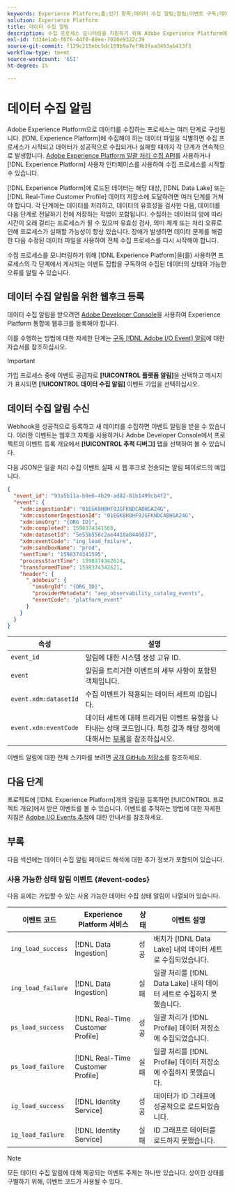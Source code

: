 ```yaml
---
keywords: Experience Platform;홈;인기 항목;데이터 수집 알림;알림;이벤트 구독;데이터 수집 상태 이벤트;상태 이벤트;구독;상태 알림;
solution: Experience Platform
title: 데이터 수집 알림
description: 수집 프로세스 모니터링을 지원하기 위해 Adobe Experience Platform에서는 프로세스의 각 단계에서 게시되는 이벤트 세트를 구독하여 수집된 데이터의 상태와 가능한 오류를 알릴 수 있습니다.
exl-id: fd34e1ab-f6f6-44f0-88ee-7020e9322c39
source-git-commit: f129c215ebc5dc169b9a7ef9b3faa3463ab413f3
workflow-type: tm+mt
source-wordcount: '651'
ht-degree: 1%

---
```


# 데이터 수집 알림

Adobe Experience Platform으로 데이터를 수집하는 프로세스는 여러 단계로 구성됩니다. [!DNL Experience Platform]에 수집해야 하는 데이터 파일을 식별하면 수집 프로세스가 시작되고 데이터가 성공적으로 수집되거나 실패할 때까지 각 단계가 연속적으로 발생합니다. [Adobe Experience Platform 일괄 처리 수집 API](https://developer.adobe.com/experience-platform-apis/references/batch-ingestion/)를 사용하거나 [!DNL Experience Platform] 사용자 인터페이스를 사용하여 수집 프로세스를 시작할 수 있습니다.

[!DNL Experience Platform]에 로드된 데이터는 해당 대상, [!DNL Data Lake] 또는 [!DNL Real-Time Customer Profile] 데이터 저장소에 도달하려면 여러 단계를 거쳐야 합니다. 각 단계에는 데이터를 처리하고, 데이터의 유효성을 검사한 다음, 데이터를 다음 단계로 전달하기 전에 저장하는 작업이 포함됩니다. 수집하는 데이터의 양에 따라 시간이 오래 걸리는 프로세스가 될 수 있으며 유효성 검사, 의미 체계 또는 처리 오류로 인해 프로세스가 실패할 가능성이 항상 있습니다. 장애가 발생하면 데이터 문제를 해결한 다음 수정된 데이터 파일을 사용하여 전체 수집 프로세스를 다시 시작해야 합니다.

수집 프로세스를 모니터링하기 위해 [!DNL Experience Platform]을(를) 사용하면 프로세스의 각 단계에서 게시되는 이벤트 집합을 구독하여 수집된 데이터의 상태와 가능한 오류를 알릴 수 있습니다.

## 데이터 수집 알림을 위한 웹후크 등록

데이터 수집 알림을 받으려면 [Adobe Developer Console](https://www.adobe.com/go/devs_console_ui)을 사용하여 Experience Platform 통합에 웹후크를 등록해야 합니다.

이를 수행하는 방법에 대한 자세한 단계는 [구독 [!DNL Adobe I/O Event] 알림](../../observability/alerts/subscribe.md)에 대한 자습서를 참조하십시오.

>[!IMPORTANT]
>
>가입 프로세스 중에 이벤트 공급자로 **[!UICONTROL 플랫폼 알림]**&#x200B;을 선택하고 메시지가 표시되면 **[!UICONTROL 데이터 수집 알림]** 이벤트 가입을 선택하십시오.

## 데이터 수집 알림 수신

Webhook을 성공적으로 등록하고 새 데이터를 수집하면 이벤트 알림을 받을 수 있습니다. 이러한 이벤트는 웹후크 자체를 사용하거나 Adobe Developer Console에서 프로젝트의 이벤트 등록 개요에서 **[!UICONTROL 추적 디버그]** 탭을 선택하여 볼 수 있습니다.

다음 JSON은 일괄 처리 수집 이벤트 실패 시 웹 후크로 전송되는 알림 페이로드의 예입니다.

```json
{
  "event_id": "93a5b11a-b0e6-4b29-ad82-81b1499cb4f2",
  "event": {
    "xdm:ingestionId": "01EGK8H8HF9JGFKNDCABHGA24G",
    "xdm:customerIngestionId": "01EGK8H8HF9JGFKNDCABHGA24G",
    "xdm:imsOrg": "{ORG_ID}",
    "xdm:completed": 1598374341560,
    "xdm:datasetId": "5e55b556c2ae4418a8446037",
    "xdm:eventCode": "ing_load_failure",
    "xdm:sandboxName": "prod",
    "sentTime": "1598374341595",
    "processStartTime": 1598374342614,
    "transformedTime": 1598374342621,
    "header": {
      "_adobeio": {
        "imsOrgId": "{ORG_ID}",
        "providerMetadata": "aep_observability_catalog_events",
        "eventCode": "platform_event"
      }
    }
  }
}
```

| 속성 | 설명 |
| --- | --- |
| `event_id` | 알림에 대한 시스템 생성 고유 ID. |
| `event` | 알림을 트리거한 이벤트의 세부 사항이 포함된 객체입니다. |
| `event.xdm:datasetId` | 수집 이벤트가 적용되는 데이터 세트의 ID입니다. |
| `event.xdm:eventCode` | 데이터 세트에 대해 트리거된 이벤트 유형을 나타내는 상태 코드입니다. 특정 값과 해당 정의에 대해서는 [부록](#event-codes)을 참조하십시오. |

이벤트 알림에 대한 전체 스키마를 보려면 [공개 GitHub 저장소](https://github.com/adobe/xdm/blob/master/schemas/notifications/ingestion.schema.json)를 참조하세요.

## 다음 단계

프로젝트에 [!DNL Experience Platform]개의 알림을 등록하면 [!UICONTROL 프로젝트 개요]에서 받은 이벤트를 볼 수 있습니다. 이벤트를 추적하는 방법에 대한 자세한 지침은 [Adobe I/O Events 추적](https://www.adobe.io/apis/experienceplatform/events/docs.html#!adobedocs/adobeio-events/master/support/tracing.md)에 대한 안내서를 참조하세요.

## 부록

다음 섹션에는 데이터 수집 알림 페이로드 해석에 대한 추가 정보가 포함되어 있습니다.

### 사용 가능한 상태 알림 이벤트 {#event-codes}

다음 표에는 가입할 수 있는 사용 가능한 데이터 수집 상태 알림이 나열되어 있습니다.

| 이벤트 코드 | Experience Platform 서비스 | 상태 | 이벤트 설명 |
| --- | ---------------- | ------ | ----------------- |
| `ing_load_success` | [!DNL Data Ingestion] | 성공 | 배치가 [!DNL Data Lake] 내의 데이터 세트로 수집되었습니다. |
| `ing_load_failure` | [!DNL Data Ingestion] | 실패 | 일괄 처리를 [!DNL Data Lake] 내의 데이터 세트로 수집하지 못했습니다. |
| `ps_load_success` | [!DNL Real-Time Customer Profile] | 성공 | 일괄 처리가 [!DNL Profile] 데이터 저장소에 수집되었습니다. |
| `ps_load_failure` | [!DNL Real-Time Customer Profile] | 실패 | 일괄 처리를 [!DNL Profile] 데이터 저장소에 수집하지 못했습니다. |
| `ig_load_success` | [!DNL Identity Service] | 성공 | 데이터가 ID 그래프에 성공적으로 로드되었습니다. |
| `ig_load_failure` | [!DNL Identity Service] | 실패 | ID 그래프로 데이터를 로드하지 못했습니다. |

>[!NOTE]
>
>모든 데이터 수집 알림에 대해 제공되는 이벤트 주제는 하나만 있습니다. 상이한 상태를 구별하기 위해, 이벤트 코드가 사용될 수 있다.
